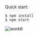Quick start:

```
$ npm install
$ npm start
````
![work6](https://user-images.githubusercontent.com/68237238/229588496-931dbce2-2b49-4eba-92ac-71bb5d324386.png)
